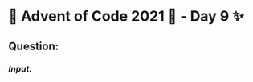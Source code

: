 # :christmas_tree: Advent of Code 2021 :christmas_tree: - Day 9 :sparkles:
## Question: 
>
>
>

### *Input:*

>
>
>